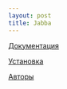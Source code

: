 ```yaml
---
layout: post
title: Jabba
---
```


[Документация]({{site.baseurl}}/doc)

[Установка]({{site.baseurl}}/install)

[Авторы]({{site.baseurl}}/authors)
